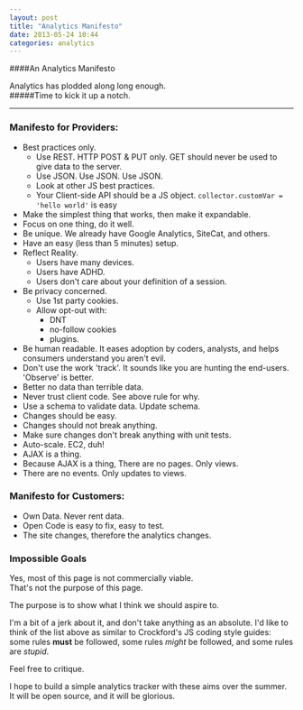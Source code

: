 ```yaml
---
layout: post
title: "Analytics Manifesto"
date: 2013-05-24 10:44
categories: analytics
---
```


####An Analytics Manifesto

Analytics has plodded along long enough.  
#####Time to kick it up a notch.
***


### Manifesto for Providers:

+ Best practices only.
    - Use REST. HTTP POST & PUT only. GET should never be used to give data to the server.
    - Use JSON. Use JSON. Use JSON.
    - Look at other JS best practices.
    - Your Client-side API should be a JS object. ```collector.customVar = 'hello world'``` is easy
+ Make the simplest thing that works, then make it expandable.
+ Focus on one thing, do it well.
+ Be unique. We already have Google Analytics, SiteCat, and others.
+ Have an easy (less than 5 minutes) setup.
+ Reflect Reality.
    - Users have many devices.
    - Users have ADHD.
    - Users don't care about your definition of a session.
+ Be privacy concerned.
    + Use 1st party cookies.
    + Allow opt-out with:
        + DNT
        + no-follow cookies
        + plugins.
+ Be human readable. It eases adoption by coders, analysts, and helps consumers understand you aren't evil.
+ Don't use the work 'track'. It sounds like you are hunting the end-users. 'Observe' is better.
+ Better no data than terrible data.
+ Never trust client code. See above rule for why.
+ Use a schema to validate data. Update schema.
+ Changes should be easy.
+ Changes should not break anything.
+ Make sure changes don't break anything with unit tests.
+ Auto-scale. EC2, duh!
+ AJAX is a thing.
+ Because AJAX is a thing, There are no pages. Only views.
+ There are no events. Only updates to views.

### Manifesto for Customers:

+ Own Data. Never rent data.
+ Open Code is easy to fix, easy to test.
+ The site changes, therefore the analytics changes.

### Impossible Goals

Yes, most of this page is not commercially viable.  
That's not the purpose of this page.

The purpose is to show what I think we should aspire to.

I'm a bit of a jerk about it, and don't take anything as an absolute.
I'd like to think of the list above as similar to Crockford's JS coding style guides: some rules  **must** be followed, some rules *might* be followed, and some rules are *stupid*.

Feel free to critique.

I hope to build a simple analytics tracker with these aims over the summer.  
It will be open source, and it will be glorious.
